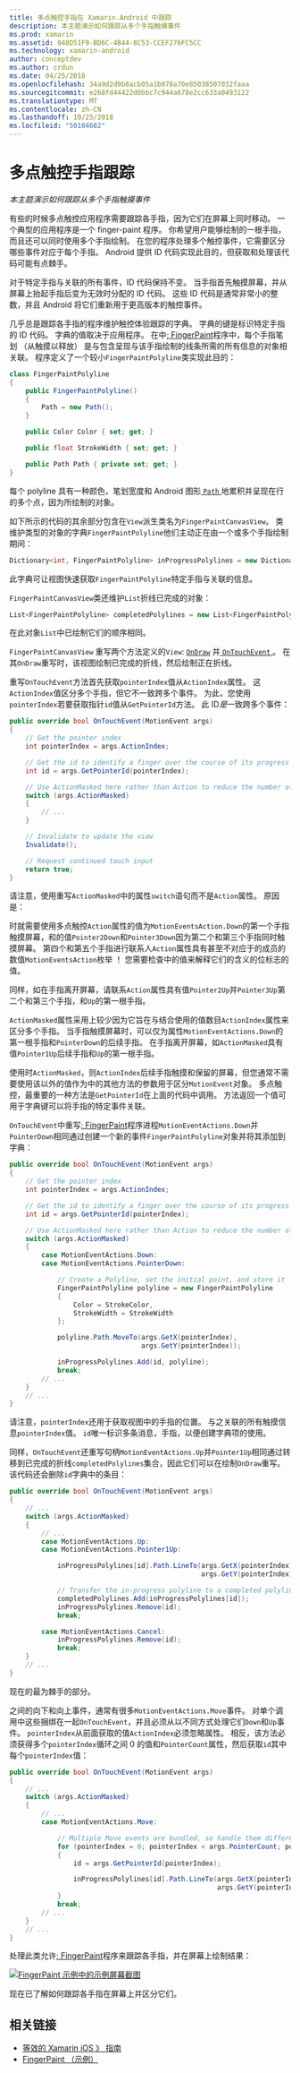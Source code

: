 ```yaml
---
title: 多点触控手指在 Xamarin.Android 中跟踪
description: 本主题演示如何跟踪从多个手指触摸事件
ms.prod: xamarin
ms.assetid: 048D51F9-BD6C-4B44-8C53-CCEF276FC5CC
ms.technology: xamarin-android
author: conceptdev
ms.author: crdun
ms.date: 04/25/2018
ms.openlocfilehash: 34a9d2d9b8acb05a1b978a70e85038507032faaa
ms.sourcegitcommit: e268fd44422d0bbc7c944a678e2cc633a0493122
ms.translationtype: MT
ms.contentlocale: zh-CN
ms.lasthandoff: 10/25/2018
ms.locfileid: "50104682"
---
```

# <a name="multi-touch-finger-tracking"></a>多点触控手指跟踪

_本主题演示如何跟踪从多个手指触摸事件_

有些的时候多点触控应用程序需要跟踪各手指，因为它们在屏幕上同时移动。 一个典型的应用程序是一个 finger-paint 程序。 你希望用户能够绘制的一根手指，而且还可以同时使用多个手指绘制。 在您的程序处理多个触控事件，它需要区分哪些事件对应于每个手指。 Android 提供 ID 代码实现此目的，但获取和处理该代码可能有点棘手。

对于特定手指与关联的所有事件，ID 代码保持不变。 当手指首先触摸屏幕，并从屏幕上抬起手指后变为无效时分配的 ID 代码。
这些 ID 代码是通常非常小的整数，并且 Android 将它们重新用于更高版本的触控事件。

几乎总是跟踪各手指的程序维护触控体验跟踪的字典。 字典的键是标识特定手指的 ID 代码。 字典的值取决于应用程序。 在中[; FingerPaint](https://developer.xamarin.com/samples/monodroid/ApplicationFundamentals/FingerPaint)程序中，每个手指笔划 （从触摸以释放） 是与包含呈现与该手指绘制的线条所需的所有信息的对象相关联。 程序定义了一个较小`FingerPaintPolyline`类实现此目的：

```csharp
class FingerPaintPolyline
{
    public FingerPaintPolyline()
    {
        Path = new Path();
    }

    public Color Color { set; get; }

    public float StrokeWidth { set; get; }

    public Path Path { private set; get; }
}
```

每个 polyline 具有一种颜色，笔划宽度和 Android 图形[ `Path` ](https://developer.xamarin.com/api/type/Android.Graphics.Path/)地累积并呈现在行的多个点，因为所绘制的对象。

如下所示的代码的其余部分包含在`View`派生类名为`FingerPaintCanvasView`。 类维护类型的对象的字典`FingerPaintPolyline`他们主动正在由一个或多个手指绘制期间：

```csharp
Dictionary<int, FingerPaintPolyline> inProgressPolylines = new Dictionary<int, FingerPaintPolyline>();
```

此字典可让视图快速获取`FingerPaintPolyline`特定手指与关联的信息。

`FingerPaintCanvasView`类还维护`List`折线已完成的对象：

```csharp
List<FingerPaintPolyline> completedPolylines = new List<FingerPaintPolyline>();
```

在此对象`List`中已绘制它们的顺序相同。

`FingerPaintCanvasView` 重写两个方法定义的`View`: [`OnDraw`](https://developer.xamarin.com/api/member/Android.Views.View.OnDraw/p/Android.Graphics.Canvas/)
并[ `OnTouchEvent` ](https://developer.xamarin.com/api/member/Android.Views.View.OnTouchEvent/p/Android.Views.MotionEvent/)。
在其`OnDraw`重写时，该视图绘制已完成的折线，然后绘制正在折线。

重写`OnTouchEvent`方法首先获取`pointerIndex`值从`ActionIndex`属性。 这`ActionIndex`值区分多个手指，但它不一致跨多个事件。 为此，您使用`pointerIndex`若要获取指针`id`值从`GetPointerId`方法。 此 ID*是*一致跨多个事件：

```csharp
public override bool OnTouchEvent(MotionEvent args)
{
    // Get the pointer index
    int pointerIndex = args.ActionIndex;

    // Get the id to identify a finger over the course of its progress
    int id = args.GetPointerId(pointerIndex);

    // Use ActionMasked here rather than Action to reduce the number of possibilities
    switch (args.ActionMasked)
    {
        // ...
    }

    // Invalidate to update the view
    Invalidate();

    // Request continued touch input
    return true;
}
```

请注意，使用重写`ActionMasked`中的属性`switch`语句而不是`Action`属性。 原因是：

时就需要使用多点触控`Action`属性的值为`MotionEventsAction.Down`的第一个手指触摸屏幕，和的值`Pointer2Down`和`Pointer3Down`因为第二个和第三个手指同时触摸屏幕。 第四个和第五个手指进行联系人`Action`属性具有甚至不对应于的成员的数值`MotionEventsAction`枚举 ！ 您需要检查中的值来解释它们的含义的位标志的值。

同样，如在手指离开屏幕，请联系`Action`属性具有值`Pointer2Up`并`Pointer3Up`第二个和第三个手指，和`Up`的第一根手指。

`ActionMasked`属性采用上较少因为它旨在与结合使用的值数目`ActionIndex`属性来区分多个手指。 当手指触摸屏幕时，可以仅为属性`MotionEventActions.Down`的第一根手指和`PointerDown`的后续手指。 在手指离开屏幕，如`ActionMasked`具有值`Pointer1Up`后续手指和`Up`的第一根手指。

使用时`ActionMasked`，则`ActionIndex`后续手指触摸和保留的屏幕，但您通常不需要使用该以外的值作为中的其他方法的参数用于区分`MotionEvent`对象。 多点触控，最重要的一种方法是`GetPointerId`在上面的代码中调用。 方法返回一个值可用于字典键可以将手指的特定事件关联。

`OnTouchEvent`中重写[; FingerPaint](https://developer.xamarin.com/samples/monodroid/ApplicationFundamentals/FingerPaint)程序进程`MotionEventActions.Down`并`PointerDown`相同通过创建一个新的事件`FingerPaintPolyline`对象并将其添加到字典：

```csharp
public override bool OnTouchEvent(MotionEvent args)
{
    // Get the pointer index
    int pointerIndex = args.ActionIndex;

    // Get the id to identify a finger over the course of its progress
    int id = args.GetPointerId(pointerIndex);

    // Use ActionMasked here rather than Action to reduce the number of possibilities
    switch (args.ActionMasked)
    {
        case MotionEventActions.Down:
        case MotionEventActions.PointerDown:

            // Create a Polyline, set the initial point, and store it
            FingerPaintPolyline polyline = new FingerPaintPolyline
            {
                Color = StrokeColor,
                StrokeWidth = StrokeWidth
            };

            polyline.Path.MoveTo(args.GetX(pointerIndex),
                                 args.GetY(pointerIndex));

            inProgressPolylines.Add(id, polyline);
            break;
        // ...
    }
    // ...        
}
```

请注意，`pointerIndex`还用于获取视图中的手指的位置。 与之关联的所有触摸信息`pointerIndex`值。 `id`唯一标识多条消息，手指，以便创建字典项的使用。

同样，`OnTouchEvent`还重写句柄`MotionEventActions.Up`并`Pointer1Up`相同通过转移到已完成的折线`completedPolylines`集合，因此它们可以在绘制`OnDraw`重写。 该代码还会删除`id`字典中的条目：

```csharp
public override bool OnTouchEvent(MotionEvent args)
{
    // ...
    switch (args.ActionMasked)
    {
        // ...
        case MotionEventActions.Up:
        case MotionEventActions.Pointer1Up:

            inProgressPolylines[id].Path.LineTo(args.GetX(pointerIndex),
                                                args.GetY(pointerIndex));

            // Transfer the in-progress polyline to a completed polyline
            completedPolylines.Add(inProgressPolylines[id]);
            inProgressPolylines.Remove(id);
            break;

        case MotionEventActions.Cancel:
            inProgressPolylines.Remove(id);
            break;
    }
    // ...        
}
```

现在的最为棘手的部分。

之间的向下和向上事件，通常有很多`MotionEventActions.Move`事件。 对单个调用中这些捆绑在一起`OnTouchEvent`，并且必须从以不同方式处理它们`Down`和`Up`事件。 `pointerIndex`从前面获取的值`ActionIndex`必须忽略属性。 相反，该方法必须获得多个`pointerIndex`循环之间 0 的值和`PointerCount`属性，然后获取`id`其中每个`pointerIndex`值：

```csharp
public override bool OnTouchEvent(MotionEvent args)
{
    // ...
    switch (args.ActionMasked)
    {
        // ...
        case MotionEventActions.Move:

            // Multiple Move events are bundled, so handle them differently
            for (pointerIndex = 0; pointerIndex < args.PointerCount; pointerIndex++)
            {
                id = args.GetPointerId(pointerIndex);

                inProgressPolylines[id].Path.LineTo(args.GetX(pointerIndex),
                                                    args.GetY(pointerIndex));
            }
            break;
        // ...
    }
    // ...        
}
```

处理此类允许[; FingerPaint](https://developer.xamarin.com/samples/monodroid/ApplicationFundamentals/FingerPaint)程序来跟踪各手指，并在屏幕上绘制结果：

[![FingerPaint 示例中的示例屏幕截图](touch-tracking-images/image01.png)](touch-tracking-images/image01.png#lightbox)

现在已了解如何跟踪各手指在屏幕上并区分它们。


## <a name="related-links"></a>相关链接

- [等效的 Xamarin iOS 》 指南](~/ios/app-fundamentals/touch/touch-tracking.md)
- [FingerPaint （示例）](https://developer.xamarin.com/samples/monodroid/ApplicationFundamentals/FingerPaint)
